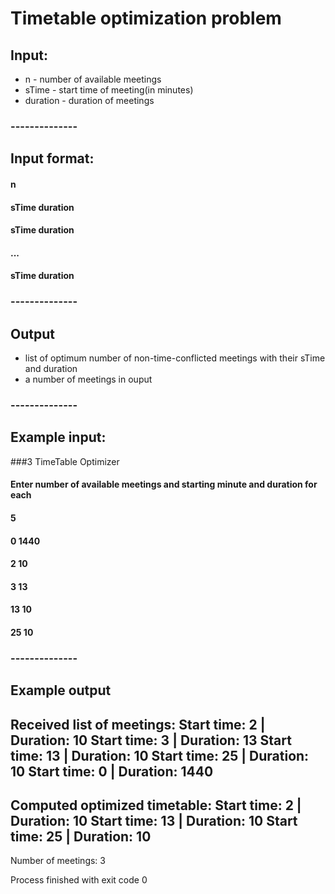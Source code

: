 # Timetable optimization problem
## Input:
* n - number of available meetings
* sTime - start time of meeting(in minutes)
* duration - duration of meetings
### --------------
## Input format:
#### n
#### sTime duration
#### sTime duration
#### ...
#### sTime duration
### --------------
## Output
* list of optimum number of non-time-conflicted meetings with their sTime and duration
* a number of meetings in ouput
### --------------
## Example input:
###3 TimeTable Optimizer
#### Enter number of available meetings and starting minute and duration for each
#### 5
#### 0 1440
#### 2 10
#### 3 13
#### 13 10
#### 25 10
### --------------
## Example output
Received list of meetings: 
Start time: 2 | Duration: 10
Start time: 3 | Duration: 13
Start time: 13 | Duration: 10
Start time: 25 | Duration: 10
Start time: 0 | Duration: 1440
--------------
Computed optimized timetable: 
Start time: 2 | Duration: 10
Start time: 13 | Duration: 10
Start time: 25 | Duration: 10
--------------
Number of meetings: 3
  
Process finished with exit code 0
